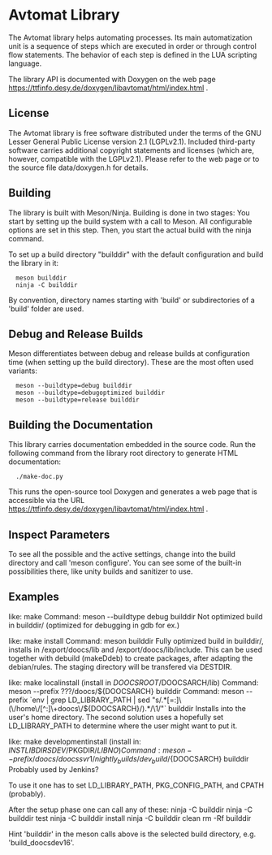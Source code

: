 Avtomat Library
===============

The Avtomat library helps automating processes. Its main automatization unit is a sequence
of steps which are executed in order or through control flow statements. The behavior of
each step is defined in the LUA scripting language.

The library API is documented with Doxygen on the web page
https://ttfinfo.desy.de/doxygen/libavtomat/html/index.html .

License
-------
The Avtomat library is free software distributed under the terms of the GNU Lesser General
Public License version 2.1 (LGPLv2.1). Included third-party software carries additional
copyright statements and licenses (which are, however, compatible with the LGPLv2.1).
Please refer to the web page or to the source file data/doxygen.h for details.

Building
--------
The library is built with Meson/Ninja. Building is done in two stages: You start by
setting up the build system with a call to Meson. All configurable options are set in this
step. Then, you start the actual build with the ninja command.

To set up a build directory "builddir" with the default configuration and build the
library in it:

      meson builddir
      ninja -C builddir

By convention, directory names starting with 'build' or subdirectories of a 'build' folder
are used.

Debug and Release Builds
------------------------
Meson differentiates between debug and release builds at configuration time (when setting
up the build directory). These are the most often used variants:

      meson --buildtype=debug builddir
      meson --buildtype=debugoptimized builddir
      meson --buildtype=release builddir

Building the Documentation
--------------------------
This library carries documentation embedded in the source code. Run the following command
from the library root directory to generate HTML documentation:

      ./make-doc.py

This runs the open-source tool Doxygen and generates a web page that is accessible via
the URL https://ttfinfo.desy.de/doxygen/libavtomat/html/index.html .

Inspect Parameters
------------------
To see all the possible and the active settings, change into the build directory and call
'meson configure'. You can see some of the built-in possibilities there, like unity builds
and sanitizer to use.

Examples
--------
like: make
      Command: meson --buildtype debug builddir
      Not optimized build in builddir/ (optimized for debugging in gdb for ex.)

like: make install
      Command: meson builddir
      Fully optimized build in builddir/, installs in /export/doocs/lib and
      /export/doocs/lib/include.
      This can be used together with debuild (makeDdeb) to create packages, after
      adapting the debian/rules. The staging directory will be transfered via DESTDIR.

like: make localinstall    (install in $DOOCSROOT/$DOOCSARCH/lib)
      Command: meson --prefix ???/doocs/${DOOCSARCH} builddir
      Command: meson --prefix `env | grep LD_LIBRARY_PATH | sed "s/.*[=:]\(\/home\/[^:]\+doocs\/${DOOCSARCH}\/\).*/\1/"` builddir
      Installs into the user's home directory. The second solution uses a hopefully set
      LD_LIBRARY_PATH to determine where the user might want to put it.

like: make developmentinstall    (install in: $INSTLIBDIRSDEV/$PKGDIR/$LIBNO)
      Command: meson --prefix /doocs/doocssvr1/nightly_builds/dev_build/${DOOCSARCH} builddir
      Probably used by Jenkins?

To use it one has to set LD_LIBRARY_PATH, PKG_CONFIG_PATH, and CPATH (probably).

After the setup phase one can call any of these:
      ninja -C builddir
      ninja -C builddir test
      ninja -C builddir install
      ninja -C builddir clean
      rm -Rf builddir

Hint 'builddir' in the meson calls above is the selected build directory,
e.g. 'build_doocsdev16'.
